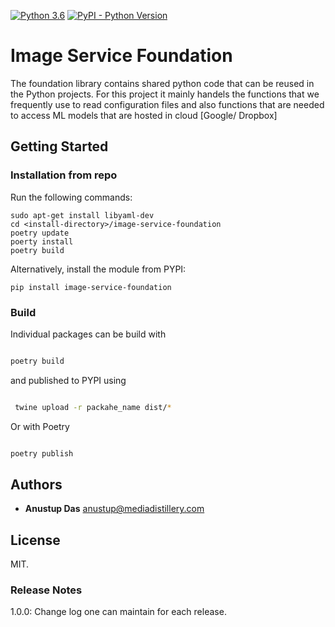 [![Python 3.6](https://img.shields.io/badge/python-3.6-blue.svg)](https://www.python.org/downloads/release/python-3614/)
 <a href="">
        <img alt="PyPI - Python Version" src="https://img.shields.io/pypi/pyversions/example-template-service"></a>

#  Image Service Foundation

The foundation library contains shared python code that can be reused in the Python projects.
For this project it mainly handels the functions that we frequently use to read configuration files and also functions that are needed to access ML models that are hosted in cloud [Google/ Dropbox]  

## Getting Started

### Installation from repo
Run the following commands:
```
sudo apt-get install libyaml-dev
cd <install-directory>/image-service-foundation
poetry update
poerty install
poetry build
```

Alternatively, install the module from PYPI:
```
pip install image-service-foundation
```

### Build

Individual packages can be build with

```bash

poetry build

```
and published to PYPI using
```bash

 twine upload -r packahe_name dist/*

```

Or with Poetry

```bash

poetry publish

```

## Authors

* **Anustup Das** anustup@mediadistillery.com

## License

MIT.


### Release Notes 
1.0.0: Change log one can maintain for each release.
